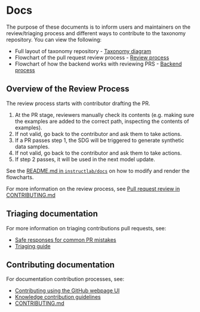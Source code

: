 # Docs

The purpose of these documents is to inform users and maintainers on the review/triaging process and different ways to contribute to the taxonomy repository. You can view the following:

- Full layout of taxonomy repository - [Taxonomy diagram](taxonomy_diagram.md)
- Flowchart of the pull request review process - [Review process](assets/review-process.png)
- Flowchart of how the backend works with reviewing PRS - [Backend process](assets/backend.png)

## Overview of the Review Process

The review process starts with contributor drafting the PR.

1. At the PR stage, reviewers manually check its contents (e.g. making sure the examples are added to the correct path, inspecting the contents of examples).
1. If not valid, go back to the contributor and ask them to take actions.
1. If a PR passes step 1, the SDG will be triggered to generate synthetic data samples.
1. If not valid, go back to the contributor and ask them to take actions.
1. If step 2 passes, it will be used in the next model update.

See the [README.md in `instructlab/docs`](https://github.com/instructlab/instructlab/blob/main/docs/README.md) on how to modify and render the flowcharts.

For more information on the review process, see [Pull request review in CONTRIBUTING.md](https://github.com/instructlab/taxonomy/blob/main/CONTRIBUTING.md#pull-request-review)

## Triaging documentation

For more information on triaging contributions pull requests, see:

- [Safe responses for common PR mistakes](triaging/safe-responses.md)
- [Triaging guide](triaging/triaging-contributions.md)

## Contributing documentation

For documentation contribution processes, see:

- [Contributing using the GitHub webpage UI](contributing_via_GH_UI.md)
- [Knowledge contribution guidelines](knowledge-contribution-guide.md)
- [CONTRIBUTING.md](../CONTRIBUTING.md)
